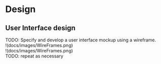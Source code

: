 # Design

## User Interface design
TODO: Specify and develop a user interface mockup using a wireframe. <br>
!(docs/images/WireFrames.png)
<br>
!(docs/images/WireFrames.png) <br>
TODO: repeat as necessary

